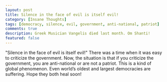 ```yaml
---
layout: post
title: Silence in the face of evil is itself evil!
category: [Insane Thoughts]
tags: [democracy, silence, evil, government, anti-national, patriot]
comments: true
description: Greek Musician Vangelis died last month. Om Shanti! 
featured: false
---
```


"Silence in the face of evil is itself evil!" There was a time when it was easy to criticize the government. Now, the situation is that if you criticize the government, you are anti-national or are not a patriot. This is a kind of global phenomenon. Even world’s oldest and largest democracies are suffering. Hope they both heal soon!